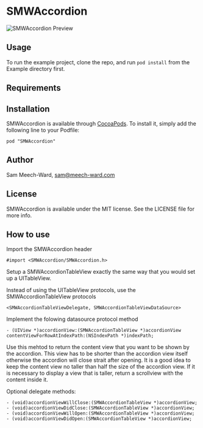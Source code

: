# SMWAccordion

![SMWAccordion Preview](http://www.sammeechward.com/assets/SMWAccordion/preview.gif)

## Usage

To run the example project, clone the repo, and run `pod install` from the Example directory first.

## Requirements

## Installation

SMWAccordion is available through [CocoaPods](http://cocoapods.org). To install
it, simply add the following line to your Podfile:

    pod "SMWAccordion"

## Author

Sam Meech-Ward, sam@meech-ward.com

## License

SMWAccordion is available under the MIT license. See the LICENSE file for more info.

## How to use

Import the SMWAccordion header 

    #import <SMWAccordion/SMWAccordion.h>

Setup a SMWAccordionTableView exactly the same way that you would set up a UITableView.

Instead of using the UITableView protocols, use the SMWAccordionTableView protocols

    <SMWAccordionTableViewDelegate, SMWAccordionTableViewDataSource>

Implement the folowing datasource protocol method

    - (UIView *)accordionView:(SMWAccordionTableView *)accordionView contentViewForRowAtIndexPath:(NSIndexPath *)indexPath;

Use this mehtod to return the content view that you want to be shown by the accordion.
This view has to be shorter than the accordion view itself otherwise the accordion will close strait after opening.
It is a good idea to keep the content view no taller than half the size of the accordion view.
If it is necessary to display a view that is taller, return a scrollview with the content inside it.

Optional delegate methods:

    - (void)accordionViewWillClose:(SMWAccordionTableView *)accordionView;
    - (void)accordionViewDidClose:(SMWAccordionTableView *)accordionView;
    - (void)accordionViewWillOpen:(SMWAccordionTableView *)accordionView;
    - (void)accordionViewDidOpen:(SMWAccordionTableView *)accordionView;

